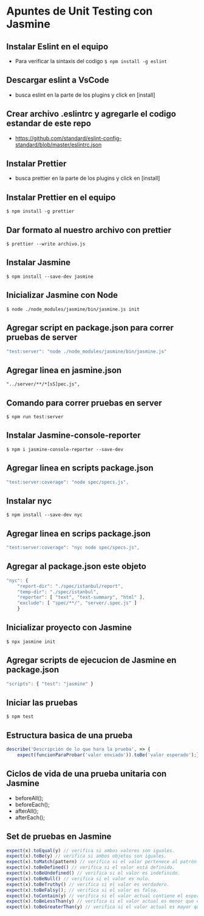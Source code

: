 # Apuntes de Unit Testing con Jasmine

## Instalar Eslint en el equipo
* Para verificar la sintaxis del codigo
`$ npm install -g eslint`

## Descargar eslint a VsCode
* busca eslint en la parte de los plugins y click en [install]

## Crear archivo .eslintrc y agregarle el codigo estandar de este repo
* https://github.com/standard/eslint-config-standard/blob/master/eslintrc.json

## Instalar Prettier
* busca prettier en la parte de los plugins y click en [install]

## Instalar Prettier en el equipo
`$ npm install -g prettier`

## Dar formato al nuestro archivo con prettier
`$ prettier --write archivo.js`

## Instalar Jasmine
`$ npm install --save-dev jasmine`

## Inicializar Jasmine con Node
`$ node ./node_modules/jasmine/bin/jasmine.js init`

## Agregar script en package.json para correr pruebas de server
```javascript
"test:server": "node ./node_modules/jasmine/bin/jasmine.js"
```

## Agregar linea en jasmine.json
`"../server/**/*[sS]pec.js",`

## Comando para correr pruebas en server
`$ npm run test:server`

## Instalar Jasmine-console-reporter
`$ npm i jasmine-console-reporter --save-dev`

## Agregar linea en scripts package.json
```javascript
"test:server:coverage": "node spec/specs.js",
```

## Instalar nyc
`$ npm install --save-dev nyc`

## Agregar linea en scrips package.json
```javascript
"test:server:coverage": "nyc node spec/specs.js",
```

## Agregar al package.json este objeto
```javascript
"nyc": {
    "report-dir": "./spec/istanbul/report",
    "temp-dir": "./spec/istanbul",
    "reporter": [ "text", "text-summary", "html" ],
    "exclude": [ "spec/**/", "server/.spec.js" ]
    }
```

## Inicializar proyecto con Jasmine
`$ npx jasmine init`

## Agregar scripts de ejecucion de Jasmine en package.json
```javascript
"scripts": { "test": "jasmine" }
```

## Iniciar las pruebas
`$ npm test`

## Estructura basica de una prueba
```javascript
describe('Descripción de lo que hara la prueba', => {
    expect(funcionParaProbar('valor enviado')).toBe('valor esperado');})
```
## Ciclos de vida de una prueba unitaria con Jasmine
* beforeAll();
* beforeEach();
* afterAll();
* afterEach();

## Set de pruebas en Jasmine
```javascript
expect(x).toEqual(y) // verifica si ambos valores son iguales.
expect(x).toBe(y) // verifica si ambos objetos son iguales.
expect(x).toMatch(pattern) // verifica si el valor pertenece al patrón establecido.
expect(x).toBeDefined() // verifica si el valor está definido.
expect(x).toBeUndefined() // verifica si el valor es indefinido.
expect(x).toBeNull() // verifica si el valor es nulo.
expect(x).toBeTruthy() // verifica si el valor es verdadero.
expect(x).toBeFalsy(); // verifica si el valor es falso.
expect(x).toContain(y) // verifica si el valor actual contiene el esperado.
expect(x).toBeLessThan(y) // verifica si el valor actual es menor que el esperado.
expect(x).toBeGreaterThan(y) // verifica si el valor actual es mayor que el esperado.
```